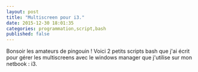 ```yaml
---
layout: post
title: "Multiscreen pour i3."
date: 2015-12-30 18:01:35
categories: programmation,script,bash
published: false
---
```

Bonsoir les amateurs de pingouin !
Voici 2 petits scripts bash que j'ai écrit pour gérer les multiscreens avec le windows manager que j'utilise sur mon netbook : i3.